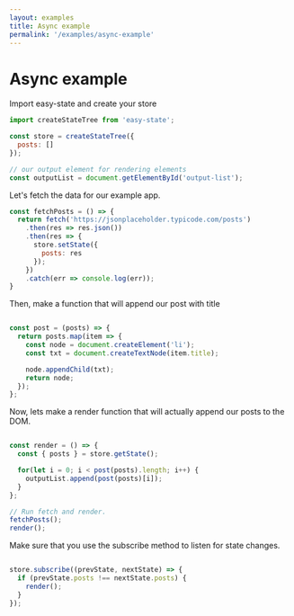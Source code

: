```yaml
---
layout: examples
title: Async example
permalink: '/examples/async-example'
---
```


# Async example


Import easy-state and create your store
```js
import createStateTree from 'easy-state';

const store = createStateTree({
  posts: []
});

// our output element for rendering elements
const outputList = document.getElementById('output-list');
```

Let's fetch the data for our example app.
```js
const fetchPosts = () => {
  return fetch('https://jsonplaceholder.typicode.com/posts')
    .then(res => res.json())
    .then(res => {
      store.setState({
        posts: res
      });
    })
    .catch(err => console.log(err));
}
```
Then, make a function that will append our post with title
```js

const post = (posts) => {
  return posts.map(item => {
    const node = document.createElement('li');
    const txt = document.createTextNode(item.title);

    node.appendChild(txt);
    return node;
  });
};

```
Now, lets make a render function that will actually
append our posts to the DOM.
```js

const render = () => {
  const { posts } = store.getState();

  for(let i = 0; i < post(posts).length; i++) {
    outputList.append(post(posts)[i]);
  }
};

// Run fetch and render.
fetchPosts();
render();
```

Make sure that you use the subscribe method to listen
for state changes.
```js

store.subscribe((prevState, nextState) => {
  if (prevState.posts !== nextState.posts) {
    render();
  }
});

```
